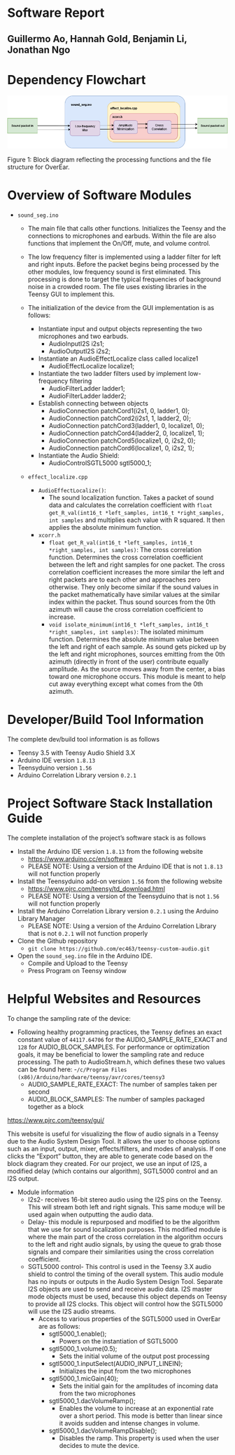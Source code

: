 # Software Report
## Guillermo Ao, Hannah Gold, Benjamin Li, Jonathan Ngo

# Dependency Flowchart

<p align="center">
   <img src="https://github.com/ec463/teensy-custom-audio/blob/master/resources/file_flowchart.drawio.png" alt="flowchart"/>
</p>

Figure 1: Block diagram reflecting the processing functions and the file structure for OverEar. 
# Overview of Software Modules
- ```sound_seg.ino```
	- The main file that calls other functions. Initializes the Teensy and the connections to microphones and earbuds. Within the file are also functions that implement the On/Off, mute, and volume control.
	- The low frequency filter is implemented using a ladder filter for left and right inputs. Before the packet begins being processed by the other modules, low frequency sound is first eliminated. This processing is done to target the typical frequencies of background noise in a crowded room. The file uses existing libraries in the Teensy GUI to implement this. 
	- The initialization of the device from the GUI implementation is as follows:
		- Instantiate input and output objects representing the two microphones and two earbuds.
			- AudioInputI2S            i2s1;
			- AudioOutputI2S           i2s2;
		- Instantiate an AudioEffectLocalize class called localize1
			- AudioEffectLocalize      localize1;
		- Instantiate the two ladder filters used by implement low-frequency filtering
			- AudioFilterLadder        ladder1;
			- AudioFilterLadder        ladder2;
		- Establish connecting between objects
			- AudioConnection          patchCord1(i2s1, 0, ladder1, 0);
			- AudioConnection          patchCord2(i2s1, 1, ladder2, 0);
			- AudioConnection          patchCord3(ladder1, 0, localize1, 0);
			- AudioConnection          patchCord4(ladder2, 0, localize1, 1);
			- AudioConnection          patchCord5(localize1, 0, i2s2, 0);
			- AudioConnection          patchCord6(localize1, 0, i2s2, 1);
		- Instantiate the Audio Shield:
			- AudioControlSGTL5000     sgtl5000_1;

	- ```effect_localize.cpp```
		- ```AudioEffectLocalize()```: 
			- The sound localization function. Takes a packet of sound data and calculates the correlation coefficient with ```float get_R_val(int16_t *left_samples, int16_t *right_samples, int samples``` and multiplies each value with R squared. It then applies the absolute minimum function.
		- ```xcorr.h```
			- ```float get_R_val(int16_t *left_samples, int16_t *right_samples, int samples)```: The cross correlation function. Determines the cross correlation coefficient between the left and right samples for one packet. The cross correlation coefficient increases the more similar the left and right packets are to each other and approaches zero otherwise. They only become similar if the sound values in the packet mathematically have similar values at the similar index within the packet. Thus sound sources from the 0th azimuth will cause the cross correlation coefficient to increase. 
			- ```void isolate_minimum(int16_t *left_samples, int16_t *right_samples, int samples)```: The isolated minimum function. Determines the absolute minimum value between the left and right of each sample. As sound gets picked up by the left and right microphones, sources emitting from the 0th azimuth (directly in front of the user) contribute equally amplitude. As the source moves away from the center, a bias toward one microphone occurs. This module is meant to help cut away everything except what comes from the 0th azimuth. 


# Developer/Build Tool Information
The complete dev/build tool information is as follows
- Teensy 3.5 with Teensy Audio Shield 3.X
- Arduino IDE version ```1.8.13```
- Teensyduino version ```1.56```
- Arduino Correlation Library version ```0.2.1```

# Project Software Stack Installation Guide

The complete installation of the project’s software stack is as follows
- Install the Arduino IDE version ```1.8.13``` from the following website
	- https://www.arduino.cc/en/software
	- PLEASE NOTE: Using a version of the Arduino IDE that is not ```1.8.13``` will not function properly
- Install the Teensyduino add-on version ```1.56``` from the following website
	- https://www.pjrc.com/teensy/td_download.html
	- PLEASE NOTE: Using a version of the Teensyduino that is not ```1.56``` will not function properly
- Install the Arduino Correlation Library version ```0.2.1``` using the Arduino Library Manager
	- PLEASE NOTE: Using a version of the Arduino Correlation Library that is not ```0.2.1``` will not function properly
- Clone the Github repository
	- ```git clone https://github.com/ec463/teensy-custom-audio.git```
- Open the ```sound_seg.ino``` file in the Arduino IDE.
	- Compile and Upload to the Teensy
	- Press Program on Teensy window

# Helpful Websites and Resources

To change the sampling rate of the device:

- Following healthy programming practices, the Teensy defines an exact constant value of ```44117.64706``` for the AUDIO_SAMPLE_RATE_EXACT and ```128``` for AUDIO_BLOCK_SAMPLES. For performance or optimization goals, it may be beneficial to lower the sampling rate and reduce processing. The path to AudioStream.h, which defines these two values can be found here:
	-```/c/Program Files (x86)/Arduino/hardware/teensy/avr/cores/teensy3 ```
	- AUDIO_SAMPLE_RATE_EXACT: The number of samples taken per second 
	- AUDIO_BLOCK_SAMPLES: The number of samples packaged together as a block

https://www.pjrc.com/teensy/gui/ 

This website is useful for visualizing the flow of audio signals in a Teensy due to the Audio System Design Tool. It allows the user to choose options such as an input, output, mixer, effects/filters, and modes of analysis. If one clicks the “Export” button, they are able to generate code based on the block diagram they created. For our project, we use an input of I2S, a modified delay (which contains our algorithm), SGTL5000 control and an I2S output. 

- Module information
	- I2s2- receives 16-bit stereo audio using the I2S pins on the Teensy. This will stream both left and right signals. This same modu;e will be used again when outputting the audio data.
	- Delay- this module is repurposed and modified to be the algorithm that we use for sound localization purposes. This modified module is where the main part of the cross correlation in the algorithm occurs to the left and right audio signals, by using the queue to grab those signals and compare their similarities using the cross correlation coefficient.
	- SGTL5000 control- This control is used in the Teensy 3.X audio shield to control the timing of the overall system. This audio module has no inputs or outputs in the Audio System Design Tool. Separate I2S objects are used to send and receive audio data. I2S master mode objects must be used, because this object depends on Teensy to provide all I2S clocks. This object will control how the SGTL5000 will use the I2S audio streams.
		- Access to various properties of the SGTL5000 used in OverEar are as follows:
			- sgtl5000_1.enable();
				- Powers on the instantiation of SGTL5000 
    		- sgtl5000_1.volume(0.5);
    			- Sets the initial volume of the output post processing
    		- sgtl5000_1.inputSelect(AUDIO_INPUT_LINEIN);
    			- Initializes the input from the two microphones
  			- sgtl5000_1.micGain(40);
  				- Sets the initial gain for the amplitudes of incoming data from the two microphones
    		- sgtl5000_1.dacVolumeRamp();
    			- Enables the volume to increase at an exponential rate over a short period. This mode is better than linear since it avoids sudden and intense changes in volume. 
    		- sgtl5000_1.dacVolumeRampDisable();
    			- Disables the ramp. This property is used when the user decides to mute the device. 